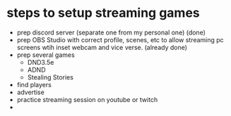 # steps to setup streaming games
-  prep discord server (separate one from my personal one) (done)
- prep OBS Studio with correct profile, scenes, etc to allow streaming pc screens wtih inset webcam and vice verse. (already done)
- prep several games
	- DND3.5e
	- ADND
	- Stealing Stories
- find players
- advertise
- practice streaming session on youtube or twitch
- 
